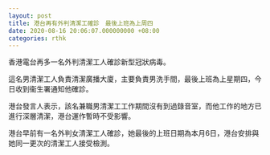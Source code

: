 ```yaml
---
layout: post
title: 港台再有外判清潔工確診　最後上班為上周四
date: 2020-08-16 20:06:07.000000000 +08:00
categories: rthk
---
```


香港電台再多一名外判清潔工人確診新型冠狀病毒。

這名男清潔工人負責清潔廣播大廈，主要負責男洗手間，最後上班為上星期四，今日收到衞生署通知他確診。

港台發言人表示，該名兼職男清潔工工作期間沒有到過錄音室，而他工作的地方已進行深層清潔，港台運作暫時不受影響。

港台早前有一名外判女清潔工人確診，她最後的上班日期為本月6日，港台安排與她同一更次的清潔工人接受檢測。
